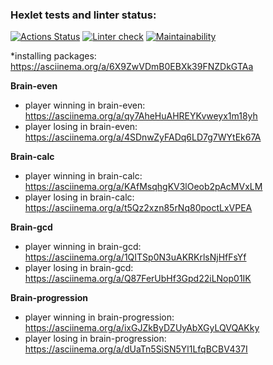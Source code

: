 ### Hexlet tests and linter status:
[![Actions Status](https://github.com/userao/frontend-project-lvl1/workflows/hexlet-check/badge.svg)](https://github.com/userao/frontend-project-lvl1/actions)
[![Linter check](https://github.com/userao/frontend-project-lvl1/workflows/linter-check/badge.svg)](https://github.com/userao/frontend-project-lvl1/actions)
[![Maintainability](https://api.codeclimate.com/v1/badges/a99a88d28ad37a79dbf6/maintainability)](https://codeclimate.com/github/codeclimate/codeclimate/maintainability)

*installing packages: https://asciinema.org/a/6X9ZwVDmB0EBXk39FNZDkGTAa

**Brain-even**
* player winning in brain-even: https://asciinema.org/a/qy7AheHuAHREYKvweyx1m18yh
* player losing in brain-even: https://asciinema.org/a/4SDnwZyFADq6LD7g7WYtEk67A

**Brain-calc**
* player winning in brain-calc: https://asciinema.org/a/KAfMsqhgKV3lOeob2pAcMVxLM
* player losing in brain-calc: https://asciinema.org/a/t5Qz2xzn85rNq80poctLxVPEA

**Brain-gcd**
* player winning in brain-gcd: https://asciinema.org/a/1QITSp0N3uAKRKrlsNjHfFsYf
* player losing in brain-gcd: https://asciinema.org/a/Q87FerUbHf3Gpd22iLNop01IK

**Brain-progression**
* player winning in brain-progression: https://asciinema.org/a/ixGJZkByDZUyAbXGyLQVQAKky
* player losing in brain-progression: https://asciinema.org/a/dUaTn5SiSN5Yl1LfqBCBV437I